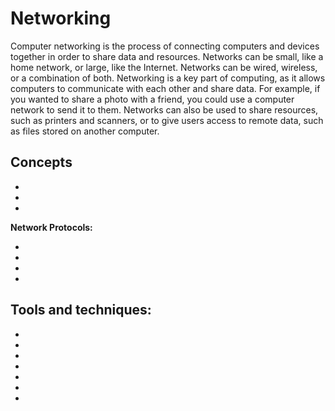 # Networking

Computer networking is the process of connecting computers and devices together in order to share data and resources. Networks can be small, like a home network, or large, like the Internet. Networks can be wired, wireless, or a combination of both. Networking is a key part of computing, as it allows computers to communicate with each other and share data. For example, if you wanted to share a photo with a friend, you could use a computer network to send it to them. Networks can also be used to share resources, such as printers and scanners, or to give users access to remote data, such as files stored on another computer.

## Concepts

* [](common-network-devices-you-need-to-know)
* [](the-osi-model-a-framework-for-data-transmission)
* [](introduction-to-software-defined-networking)

**Network Protocols:**

* [](network-protocols-the-foundation-of-digital-communication-tcp-udp)
* [](network-protocols-the-foundation-of-digital-communication-imap-pop3-smtp-rdp-and-vnc)
* [](network-protocols-the-foundation-of-digital-communication-snmp)
* [](network-protocols-the-foundation-of-digital-communication-arp-dns-dhcp-http-and-ftp)

## Tools and techniques:

* [](networking-tools-protocol-analysers)
* [](dissecting-three-way-handshake-in-wireshark)
* [](analyzing-arp-responses-in-wireshark)
* [](practical-introduction-to-wireshark)
* [](analyzing-icmp-traffic-with-wireshark)
* [](wireshark-http-request-analysis)
* [](tshark-wiresharks-command-line-interface-alternative)